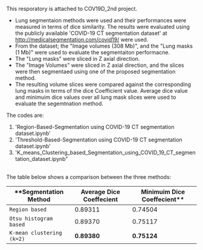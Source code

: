 This resporatory is attached to COV19D_2nd project. <br/>
* Lung segmentaion methods were used and their performances were measured in terms of dice similarity. The results were evaluated using the publicly available 'COVID-19 CT segmentation dataset' at http://medicalsegmentation.com/covid19/ were used.
* From the dataset; the "Image volumes (308 Mb)", and the "Lung masks (1 Mb)" were used to evaluate the segmentaiton performacne.
* The "Lung masks" were sliced in Z axial direction.
* The "Image Volumes" were sliced in Z axial direction, and the slices were then segmentaed using one of the proposed segmentation method. 
* The resulting volume slices were compared against the corresponding lung masks in terms of the dice Coefficient value. Average dice value and minimuim dice values over all lung mask slices were used to evaluate the segemtnation method. <br/>

The codes are:
1. 'Region-Based-Segmentation using COVID-19 CT segmentation dataset.ipynb'
2. 'Threshold-Based-Segmentation using COVID-19 CT segmentation dataset.ipynb'
3. 'K_means_Clustering_based_Segmentation_using_COVID_19_CT_segmentation_dataset.ipynb"
<br/>
The table below shows a comparison between the three methods:

| **Segmentation Method    | Average Dice Coeffecient | Minimuim Dice Coeffecient**|
| -------------------------| -------------------------|----------------------------|
| `Region based`           | 0.89311                  | 0.74504                    |
| `Otsu histogram based`   | 0.89370                  | 0.75117                    |
| `K-mean clustering (k=2)`| **0.89380**              | **0.75124**                |
